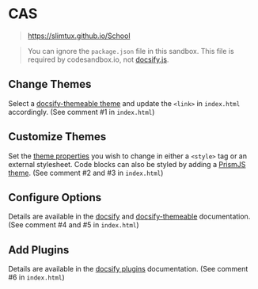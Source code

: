 # CAS
> https://slimtux.github.io/School

> You can ignore the `package.json` file in this sandbox. This file is required by codesandbox.io, not [docsify.js](https://docsify.js.org/).
## Change Themes
Select a [docsify-themeable theme](https://jhildenbiddle.github.io/docsify-themeable/#/themes) and update the `<link>` in `index.html` accordingly.
(See comment #1 in `index.html`)
## Customize Themes
Set the [theme properties](http://localhost:3000/#/customization?id=theme) you wish to change in either a `<style>` tag or an external stylesheet. Code blocks can also be styled by adding a [PrismJS theme](https://jhildenbiddle.github.io/docsify-themeable/#/customization?id=prismjs).
(See comment #2 and #3 in `index.html`)
## Configure Options
Details are available in the [docsify](https://docsify.js.org/#/configuration) and [docsify-themeable](https://jhildenbiddle.github.io/docsify-themeable/#/options) documentation.
(See comment #4 and #5 in `index.html`)
## Add Plugins
Details are available in the [docsify plugins](https://docsify.js.org/#/plugins) documentation.
(See comment #6 in `index.html`)

